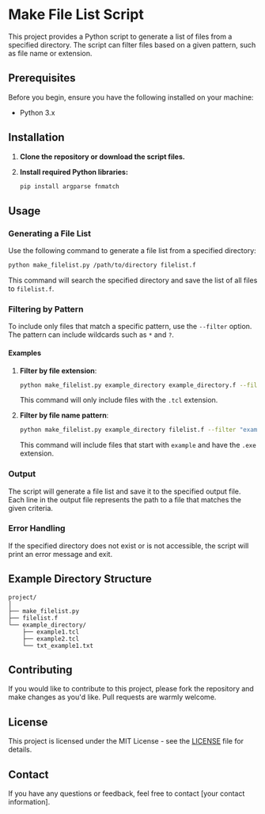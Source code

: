 # Make File List Script

This project provides a Python script to generate a list of files from a specified directory. The script can filter files based on a given pattern, such as file name or extension.

## Prerequisites

Before you begin, ensure you have the following installed on your machine:
- Python 3.x

## Installation

1. **Clone the repository or download the script files.**

2. **Install required Python libraries:**
   ```sh
   pip install argparse fnmatch
   ```

## Usage

### Generating a File List

Use the following command to generate a file list from a specified directory:

```sh
python make_filelist.py /path/to/directory filelist.f
```

This command will search the specified directory and save the list of all files to `filelist.f`.

### Filtering by Pattern

To include only files that match a specific pattern, use the `--filter` option. The pattern can include wildcards such as `*` and `?`.

#### Examples

1. **Filter by file extension**:
    ```sh
    python make_filelist.py example_directory example_directory.f --filter "*.tcl"   
    ```

   This command will only include files with the `.tcl` extension.

2. **Filter by file name pattern**:
   ```sh
   python make_filelist.py example_directory filelist.f --filter "example*.exe"
   ```

   This command will include files that start with `example` and have the `.exe` extension.

### Output

The script will generate a file list and save it to the specified output file. Each line in the output file represents the path to a file that matches the given criteria.

### Error Handling

If the specified directory does not exist or is not accessible, the script will print an error message and exit.

## Example Directory Structure

```
project/
│
├── make_filelist.py
├── filelist.f
└── example_directory/
    ├── example1.tcl
    ├── example2.tcl
    └── txt_example1.txt
```

## Contributing

If you would like to contribute to this project, please fork the repository and make changes as you'd like. Pull requests are warmly welcome.

## License

This project is licensed under the MIT License - see the [LICENSE](LICENSE) file for details.

## Contact

If you have any questions or feedback, feel free to contact [your contact information].
